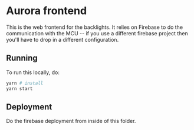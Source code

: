 # Aurora frontend

This is the web frontend for the backlights. It relies on Firebase to do the
communication with the MCU -- if you use a different firebase project then
you'll have to drop in a different configuration.

## Running

To run this locally, do:

```sh
yarn # install
yarn start
```

## Deployment

Do the firebase deployment from inside of this folder.
